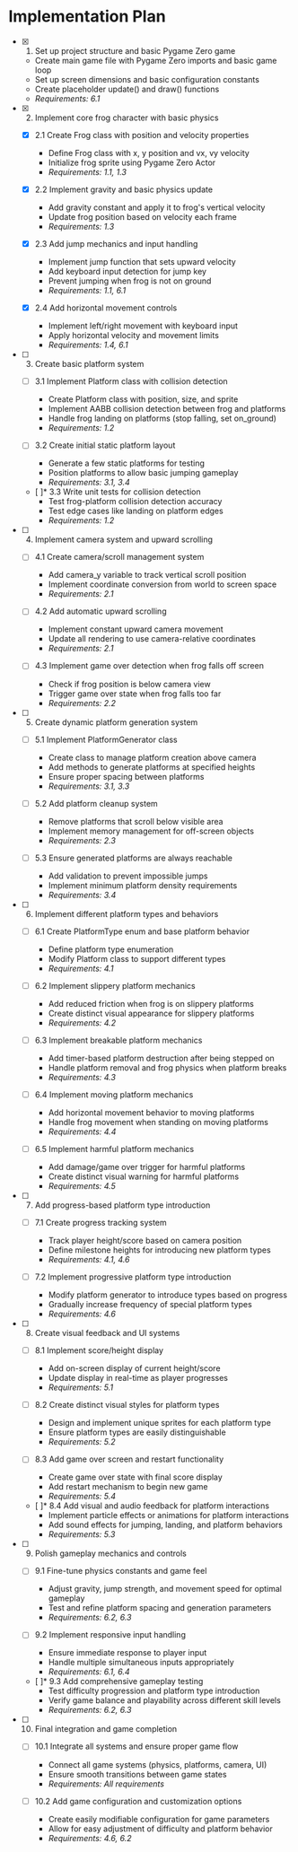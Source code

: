 # Implementation Plan

- [x] 1. Set up project structure and basic Pygame Zero game
  - Create main game file with Pygame Zero imports and basic game loop
  - Set up screen dimensions and basic configuration constants
  - Create placeholder update() and draw() functions
  - _Requirements: 6.1_

- [x] 2. Implement core frog character with basic physics
  - [x] 2.1 Create Frog class with position and velocity properties
    - Define Frog class with x, y position and vx, vy velocity
    - Initialize frog sprite using Pygame Zero Actor
    - _Requirements: 1.1, 1.3_
  
  - [x] 2.2 Implement gravity and basic physics update
    - Add gravity constant and apply it to frog's vertical velocity
    - Update frog position based on velocity each frame
    - _Requirements: 1.3_
  
  - [x] 2.3 Add jump mechanics and input handling
    - Implement jump function that sets upward velocity
    - Add keyboard input detection for jump key
    - Prevent jumping when frog is not on ground
    - _Requirements: 1.1, 6.1_
  
  - [x] 2.4 Add horizontal movement controls
    - Implement left/right movement with keyboard input
    - Apply horizontal velocity and movement limits
    - _Requirements: 1.4, 6.1_

- [ ] 3. Create basic platform system
  - [ ] 3.1 Implement Platform class with collision detection
    - Create Platform class with position, size, and sprite
    - Implement AABB collision detection between frog and platforms
    - Handle frog landing on platforms (stop falling, set on_ground)
    - _Requirements: 1.2_
  
  - [ ] 3.2 Create initial static platform layout
    - Generate a few static platforms for testing
    - Position platforms to allow basic jumping gameplay
    - _Requirements: 3.1, 3.4_
  
  - [ ]* 3.3 Write unit tests for collision detection
    - Test frog-platform collision detection accuracy
    - Test edge cases like landing on platform edges
    - _Requirements: 1.2_

- [ ] 4. Implement camera system and upward scrolling
  - [ ] 4.1 Create camera/scroll management system
    - Add camera_y variable to track vertical scroll position
    - Implement coordinate conversion from world to screen space
    - _Requirements: 2.1_
  
  - [ ] 4.2 Add automatic upward scrolling
    - Implement constant upward camera movement
    - Update all rendering to use camera-relative coordinates
    - _Requirements: 2.1_
  
  - [ ] 4.3 Implement game over detection when frog falls off screen
    - Check if frog position is below camera view
    - Trigger game over state when frog falls too far
    - _Requirements: 2.2_

- [ ] 5. Create dynamic platform generation system
  - [ ] 5.1 Implement PlatformGenerator class
    - Create class to manage platform creation above camera
    - Add methods to generate platforms at specified heights
    - Ensure proper spacing between platforms
    - _Requirements: 3.1, 3.3_
  
  - [ ] 5.2 Add platform cleanup system
    - Remove platforms that scroll below visible area
    - Implement memory management for off-screen objects
    - _Requirements: 2.3_
  
  - [ ] 5.3 Ensure generated platforms are always reachable
    - Add validation to prevent impossible jumps
    - Implement minimum platform density requirements
    - _Requirements: 3.4_

- [ ] 6. Implement different platform types and behaviors
  - [ ] 6.1 Create PlatformType enum and base platform behavior
    - Define platform type enumeration
    - Modify Platform class to support different types
    - _Requirements: 4.1_
  
  - [ ] 6.2 Implement slippery platform mechanics
    - Add reduced friction when frog is on slippery platforms
    - Create distinct visual appearance for slippery platforms
    - _Requirements: 4.2_
  
  - [ ] 6.3 Implement breakable platform mechanics
    - Add timer-based platform destruction after being stepped on
    - Handle platform removal and frog physics when platform breaks
    - _Requirements: 4.3_
  
  - [ ] 6.4 Implement moving platform mechanics
    - Add horizontal movement behavior to moving platforms
    - Handle frog movement when standing on moving platforms
    - _Requirements: 4.4_
  
  - [ ] 6.5 Implement harmful platform mechanics
    - Add damage/game over trigger for harmful platforms
    - Create distinct visual warning for harmful platforms
    - _Requirements: 4.5_

- [ ] 7. Add progress-based platform type introduction
  - [ ] 7.1 Create progress tracking system
    - Track player height/score based on camera position
    - Define milestone heights for introducing new platform types
    - _Requirements: 4.1, 4.6_
  
  - [ ] 7.2 Implement progressive platform type introduction
    - Modify platform generator to introduce types based on progress
    - Gradually increase frequency of special platform types
    - _Requirements: 4.6_

- [ ] 8. Create visual feedback and UI systems
  - [ ] 8.1 Implement score/height display
    - Add on-screen display of current height/score
    - Update display in real-time as player progresses
    - _Requirements: 5.1_
  
  - [ ] 8.2 Create distinct visual styles for platform types
    - Design and implement unique sprites for each platform type
    - Ensure platform types are easily distinguishable
    - _Requirements: 5.2_
  
  - [ ] 8.3 Add game over screen and restart functionality
    - Create game over state with final score display
    - Add restart mechanism to begin new game
    - _Requirements: 5.4_
  
  - [ ]* 8.4 Add visual and audio feedback for platform interactions
    - Implement particle effects or animations for platform interactions
    - Add sound effects for jumping, landing, and platform behaviors
    - _Requirements: 5.3_

- [ ] 9. Polish gameplay mechanics and controls
  - [ ] 9.1 Fine-tune physics constants and game feel
    - Adjust gravity, jump strength, and movement speed for optimal gameplay
    - Test and refine platform spacing and generation parameters
    - _Requirements: 6.2, 6.3_
  
  - [ ] 9.2 Implement responsive input handling
    - Ensure immediate response to player input
    - Handle multiple simultaneous inputs appropriately
    - _Requirements: 6.1, 6.4_
  
  - [ ]* 9.3 Add comprehensive gameplay testing
    - Test difficulty progression and platform type introduction
    - Verify game balance and playability across different skill levels
    - _Requirements: 6.2, 6.3_

- [ ] 10. Final integration and game completion
  - [ ] 10.1 Integrate all systems and ensure proper game flow
    - Connect all game systems (physics, platforms, camera, UI)
    - Ensure smooth transitions between game states
    - _Requirements: All requirements_
  
  - [ ] 10.2 Add game configuration and customization options
    - Create easily modifiable configuration for game parameters
    - Allow for easy adjustment of difficulty and platform behavior
    - _Requirements: 4.6, 6.2_